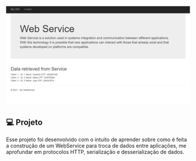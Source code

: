 
<h1 align="center">
    <img alt="WebService" src=".github/cover.svg" />
</h1>

## 💻 Projeto

Esse projeto foi desenvolvido com o intuito de aprender sobre como é feita a construção de um WebService para troca de dados entre aplicações, me aprofundar em protocolos HTTP, serialização e desserialização de dados.

